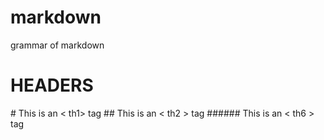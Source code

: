 # markdown
grammar of markdown

# HEADERS
\#  This is an < th1> tag
\#\#  This is an < th2 > tag
\#\#\#\#\#\# This is an < th6 > tag
